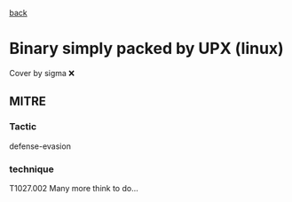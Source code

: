 [back](../index.md)
# Binary simply packed by UPX (linux)
Cover by sigma :x: 
## MITRE
### Tactic
defense-evasion
### technique
T1027.002
Many more think to do...